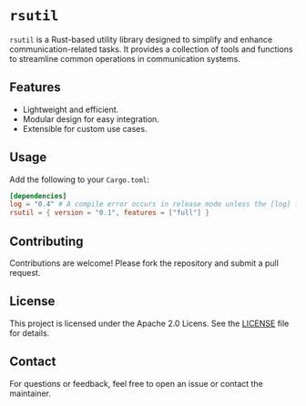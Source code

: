 # `rsutil`

`rsutil` is a Rust-based utility library designed to simplify and enhance communication-related tasks.
It provides a collection of tools and functions to streamline common operations in communication systems.

## Features

- Lightweight and efficient.
- Modular design for easy integration.
- Extensible for custom use cases.

## Usage

Add the following to your `Cargo.toml`:

```toml
[dependencies]
log = "0.4" # A compile error occurs in release mode unless the [log] feature is enabled.
rsutil = { version = "0.1", features = ["full"] }
```

## Contributing

Contributions are welcome! Please fork the repository and submit a pull request.

## License

This project is licensed under the Apache 2.0 Licens. See the [LICENSE](LICENSE) file for details.

## Contact

For questions or feedback, feel free to open an issue or contact the maintainer.

